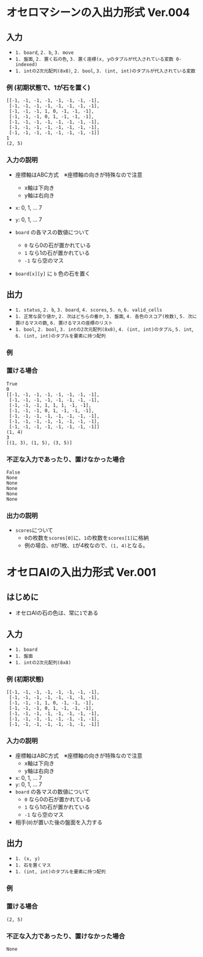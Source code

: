 # オセロマシーンの入出力形式 Ver.004

## 入力

- `1. board`, `2. b`, `3. move`
- `1. 盤面`, `2. 置く石の色`, `3. 置く座標(x, yのタプルが代入されている変数 0-indexed)`
- `1. intの2次元配列(8x8)`, `2. bool`, `3. (int, int)のタプルが代入されている変数`

### 例 (初期状態で、1が石を置く)

```
[[-1, -1, -1, -1, -1, -1, -1, -1], 
 [-1, -1, -1, -1, -1, -1, -1, -1],
 [-1, -1, -1, 1, 0, -1, -1, -1],
 [-1, -1, -1, 0, 1, -1, -1, -1],
 [-1, -1, -1, -1, -1, -1, -1, -1], 
 [-1, -1, -1, -1, -1, -1, -1, -1], 
 [-1, -1, -1, -1, -1, -1, -1, -1]]
1
(2, 5)
```

### 入力の説明

- 座標軸はABC方式　※座標軸の向きが特殊なので注意

  - x軸は下向き
  - y軸は右向き
- `x`: 0, 1, ... 7
- `y`: 0, 1, ... 7
- `board` の各マスの数値について
  - `0` なら0の石が置かれている
  - `1` なら1の石が置かれている
  - `-1` なら空のマス
- `board[x][y]` に `b` 色の石を置く

## 出力

- `1. status`, `2. b`, `3. board`, `4. scores`, `5. n`, `6. valid_cells`
- `1. 正常な戻り値か`, `2. 次はどちらの番か`, `3. 盤面`, `4. 各色のスコア(枚数)`, `5. 次に置けるマスの数`, `6. 置けるマスの座標のリスト`
- `1. bool`, `2. bool`, `3. intの2次元配列(8x8)`, `4. (int, int)のタプル`, `5. int`, `6. (int, int)のタプルを要素に持つ配列`

### 例

### 置ける場合

```
True
0
[[-1, -1, -1, -1, -1, -1, -1, -1], 
 [-1, -1, -1, -1, -1, -1, -1, -1],
 [-1, -1, -1, 1, 1, 1, -1, -1],
 [-1, -1, -1, 0, 1, -1, -1, -1],
 [-1, -1, -1, -1, -1, -1, -1, -1], 
 [-1, -1, -1, -1, -1, -1, -1, -1], 
 [-1, -1, -1, -1, -1, -1, -1, -1]]
(1, 4)
3
[(1, 3), (1, 5), (3, 5)]
```

### 不正な入力であったり、置けなかった場合

```
False
None
None
None
None
None
```

### 出力の説明

- `scores`について
  - `0`の枚数を`scores[0]`に、`1`の枚数を`scores[1]`に格納
  - 例の場合、`0`が1枚、`1`が4枚なので、`(1, 4)`となる。


# オセロAIの入出力形式 Ver.001

## はじめに
- オセロAIの石の色は、常に`1`である

## 入力
- `1. board`
- `1. 盤面`
- `1. intの2次元配列(8x8)`

### 例 (初期状態)
```
[[-1, -1, -1, -1, -1, -1, -1, -1], 
 [-1, -1, -1, -1, -1, -1, -1, -1],
 [-1, -1, -1, 1, 0, -1, -1, -1],
 [-1, -1, -1, 0, 1, -1, -1, -1],
 [-1, -1, -1, -1, -1, -1, -1, -1], 
 [-1, -1, -1, -1, -1, -1, -1, -1], 
 [-1, -1, -1, -1, -1, -1, -1, -1]]
```
### 入力の説明
- 座標軸はABC方式　※座標軸の向きが特殊なので注意<br>
  - x軸は下向き<br>
  - y軸は右向き<br>
- `x`: 0, 1, ... 7
- `y`: 0, 1, ... 7
- `board` の各マスの数値について
  - `0` なら0の石が置かれている
  - `1` なら1の石が置かれている
  - `-1` なら空のマス
- 相手(`0`)が置いた後の盤面を入力する

## 出力
- `1. (x, y)`
- `1. 石を置くマス`
- `1. (int, int)のタプルを要素に持つ配列`

### 例
### 置ける場合
```
(2, 5)
```
### 不正な入力であったり、置けなかった場合
```
None
```

<!-- ### 出力の説明 -->
